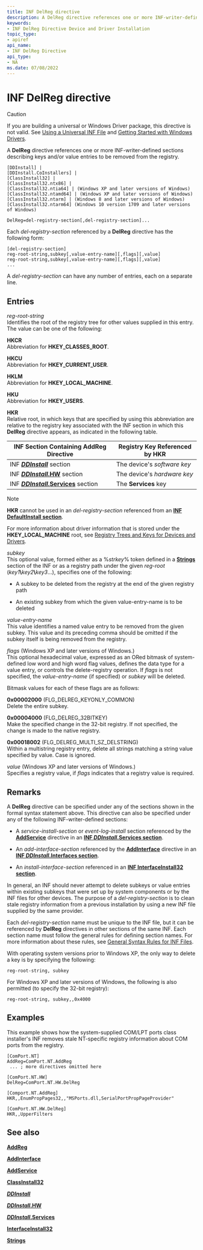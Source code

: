 ```yaml
---
title: INF DelReg directive
description: A DelReg directive references one or more INF-writer-defined sections describing keys and/or value entries to be removed from the registry.
keywords:
- INF DelReg Directive Device and Driver Installation
topic_type:
- apiref
api_name:
- INF DelReg Directive
api_type:
- NA
ms.date: 07/08/2022
---
```


# INF DelReg directive

> [!CAUTION]
> If you are building a universal or Windows Driver package, this directive is not valid. See [Using a Universal INF File](using-a-universal-inf-file.md) and [Getting Started with Windows Drivers](../develop/getting-started-with-windows-drivers.md).

A **DelReg** directive references one or more INF-writer-defined sections describing keys and/or value entries to be removed from the registry.

```inf
[DDInstall] | 
[DDInstall.CoInstallers] | 
[ClassInstall32] | 
[ClassInstall32.ntx86] | 
[ClassInstall32.ntia64] | (Windows XP and later versions of Windows)
[ClassInstall32.ntamd64] | (Windows XP and later versions of Windows)
[ClassInstall32.ntarm] | (Windows 8 and later versions of Windows)
[ClassInstall32.ntarm64] (Windows 10 version 1709 and later versions of Windows)
 
DelReg=del-registry-section[,del-registry-section]...
```

Each *del-registry-section* referenced by a **DelReg** directive has the following form:

```inf
[del-registry-section]
reg-root-string,subkey[,value-entry-name][,flags][,value]
reg-root-string,subkey[,value-entry-name][,flags][,value]
...
```

A *del-registry-section* can have any number of entries, each on a separate line.

## Entries

*reg-root-string*  
Identifies the root of the registry tree for other values supplied in this entry. The value can be one of the following:

**HKCR**  
Abbreviation for **HKEY_CLASSES_ROOT**.

**HKCU**  
Abbreviation for **HKEY_CURRENT_USER**.

**HKLM**  
Abbreviation for **HKEY_LOCAL_MACHINE**.

**HKU**  
Abbreviation for **HKEY_USERS**.

**HKR**  
Relative root, in which keys that are specified by using this abbreviation are relative to the registry key associated with the INF section in which this **DelReg** directive appears, as indicated in the following table.

| INF Section Containing AddReg Directive | Registry Key Referenced by HKR |
|--|--|
| INF [***DDInstall***](inf-ddinstall-section.md) section | The device's *software key* |
| INF [***DDInstall*.HW**](inf-ddinstall-hw-section.md) section | The device's *hardware key* |
| INF [***DDInstall*.Services**](inf-ddinstall-services-section.md) section | The **Services** key |

> [!NOTE]
> **HKR** cannot be used in an *del-registry-section* referenced from an [**INF DefaultInstall section**](inf-defaultinstall-section.md).

For more information about driver information that is stored under the **HKEY_LOCAL_MACHINE** root, see [Registry Trees and Keys for Devices and Drivers](registry-trees-and-keys.md).

*subkey*  
This optional value, formed either as a %*strkey*% token defined in a [**Strings**](inf-strings-section.md) section of the INF or as a registry path under the given *reg-root* (_key1_**\\**_key2_**\\**_key3_...), specifies one of the following:

- A subkey to be deleted from the registry at the end of the given registry path

- An existing subkey from which the given value-entry-name is to be deleted

*value-entry-name*  
This value identifies a named value entry to be removed from the given subkey. This value and its preceding comma should be omitted if the subkey itself is being removed from the registry.

*flags* (Windows XP and later versions of Windows.)  
 This optional hexadecimal value, expressed as an ORed bitmask of system-defined low word and high word flag values, defines the data type for a value entry, or controls the delete-registry operation. If *flags* is not specified, the *value-entry-name* (if specified) or *subkey* will be deleted.

Bitmask values for each of these flags are as follows:

**0x00002000** (FLG_DELREG_KEYONLY_COMMON)  
Delete the entire subkey.

**0x00004000** (FLG_DELREG_32BITKEY)  
Make the specified change in the 32-bit registry. If not specified, the change is made to the native registry.

**0x00018002** (FLG_DELREG_MULTI_SZ_DELSTRING)  
Within a multistring registry entry, delete all strings matching a string value specified by value. Case is ignored.

*value* (Windows XP and later versions of Windows.)  
Specifies a registry value, if *flags* indicates that a registry value is required.

## Remarks

A **DelReg** directive can be specified under any of the sections shown in the formal syntax statement above. This directive can also be specified under any of the following INF-writer-defined sections:

- A *service-install-section* or *event-log-install* section referenced by the [**AddService**](inf-addservice-directive.md) directive in an [**INF *DDInstall*.Services section**](inf-ddinstall-services-section.md).

- An *add-interface-section* referenced by the [**AddInterface**](inf-addinterface-directive.md) directive in an [**INF *DDInstall*.Interfaces section**](inf-ddinstall-interfaces-section.md).

- An *install-interface-section* referenced in an [**INF InterfaceInstall32 section**](inf-interfaceinstall32-section.md).

In general, an INF should never attempt to delete subkeys or value entries within existing subkeys that were set up by system components or by the INF files for other devices. The purpose of a *del-registry-section* is to clean stale registry information from a previous installation by using a new INF file supplied by the same provider.

Each *del-registry-section* name must be unique to the INF file, but it can be referenced by **DelReg** directives in other sections of the same INF. Each section name must follow the general rules for defining section names. For more information about these rules, see [General Syntax Rules for INF Files](general-syntax-rules-for-inf-files.md).

With operating system versions prior to Windows XP, the only way to delete a key is by specifying the following:

```inf
reg-root-string, subkey
```

For Windows XP and later versions of Windows, the following is also permitted (to specify the 32-bit registry):

```inf
reg-root-string, subkey,,0x4000
```

## Examples

This example shows how the system-supplied COM/LPT ports class installer's INF removes stale NT-specific registry information about COM ports from the registry.

```inf
[ComPort.NT]
AddReg=ComPort.NT.AddReg
 ... ; more directives omitted here

[ComPort.NT.HW]
DelReg=ComPort.NT.HW.DelReg

[Comport.NT.AddReg]
HKR,,EnumPropPages32,,"MSPorts.dll,SerialPortPropPageProvider"

[ComPort.NT.HW.DelReg]
HKR,,UpperFilters
```

## See also

[**AddReg**](inf-addreg-directive.md)

[**AddInterface**](inf-addinterface-directive.md)

[**AddService**](inf-addservice-directive.md)

[**ClassInstall32**](inf-classinstall32-section.md)

[***DDInstall***](inf-ddinstall-section.md)

[***DDInstall*.HW**](inf-ddinstall-hw-section.md)

[***DDInstall*.Services**](inf-ddinstall-services-section.md)

[**InterfaceInstall32**](inf-interfaceinstall32-section.md)

[**Strings**](inf-strings-section.md)
